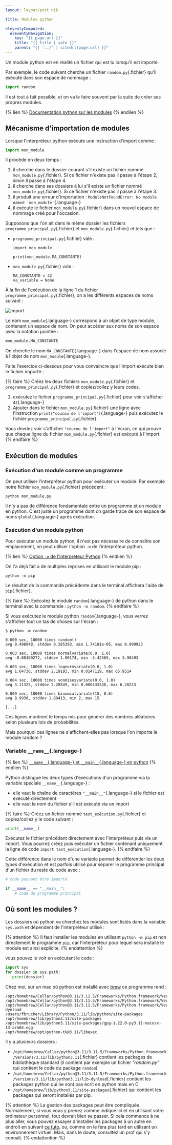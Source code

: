 ```yaml
---
layout: layout/post.njk

title: Modules python

eleventyComputed:
  eleventyNavigation:
    key: "{{ page.url }}"
    title: "{{ title | safe }}"
    parent: "{{ '../' | siteUrl(page.url) }}"
---
```


Un module python est en réalité un fichier qui est lu lorsqu'il est importé.

Par exemple, le code suivant cherche un fichier `random.py`{.fichier} qu'il exécute dans son espace de nommage :

```python
import random
```

Il est tout à fait possible, et on va le faire souvent par la suite de créer ses propres modules.

{% lien %}
[Documentation python sur les modules](https://docs.python.org/fr/3/tutorial/modules.html)
{% endlien %}

## Mécanisme d'importation de modules

Lorsque l'interpréteur python exécute une instruction d'import comme :

```python
import mon_module
```

Il procède en deux temps :

1. il cherche dans le dossier courant s'il existe un fichier nommé `mon_module.py`{.fichier}. Si ce fichier n'existe pas il passe à l'étape 2, sinon il passe à l'étape 4.
2. il cherche dans ses dossiers à lui s'il existe un fichier nommé `mon_module.py`{.fichier}. Si ce fichier n'existe pas il passe à l'étape 3.
3. il produit une erreur d'importation : `ModuleNotFoundError: No module named 'mon_module'`{.language-}
4. il exécute le fichier `mon_module.py`{.fichier} dans un nouvel espace de nommage créé pour l'occasion.

Supposons que l'on ait dans le même dossier les fichiers  `programme_principal.py`{.fichier} et `mon_module.py`{.fichier} et tels que :

- `programme_principal.py`{.fichier} vale :

    ```python/
    import mon_module

    print(mon_module.MA_CONSTANTE)
    ```

- `mon_module.py`{.fichier} vale :

    ```python/
    MA_CONSTANTE = 42
    va_variable = None
    ```

À la fin de l'exécution de la ligne 1 du fichier `programme_principal.py`{.fichier}, on a les différents espaces de noms suivant :

![import](import-1.png)

Le nom `mon_module`{.language-} correspond à un objet de type module, contenant un espace de nom. On peut accéder aux noms de son espace avec la notation pointée :

```python
mon_module.MA_CONSTANTE
```

On cherche le nom `MA_CONSTANTE`{.language-} dans l'espace de nom associé à l'objet de nom `mon_module`{.language-}.

Faite l'exercice ci-dessous pour vous convaincre que l'import exécute bien le fichier importé :

{% faire %}
Créez les deux fichiers `mon_module.py`{.fichier} et `programme_principal.py`{.fichier} et copiez/collez y leurs codes.

1. exécutez le fichier `programme_principal.py`{.fichier} pour voir s'afficher `42`{.language-}
2. Ajouter dans le fichier `mon_module.py`{.fichier} une ligne avec l'instruction `print("coucou de l'import")`{.language-} puis exécutez le fichier `programme_principal.py`{.fichier}.

Vous devriez voir s'afficher `"coucou de l'import"` à l'écran, ce qui prouve que chaque ligne du fichier `mon_module.py`{.fichier} est exécuté à l'import.
{% endfaire %}

## Exécution de modules

### Exécution d'un module comme un programme

On peut utiliser l'interpréteur python pour exécuter un module. Par exemple notre fichier `mon_module.py`{.fichier} précédent :

```shell
python mon_module.py
```

Il n'y a pas de différence fondamentale entre un programme et un module en python. C'est juste un programme dont on garde trace de son espace de noms `global`{.language-} après exécution.

### Exécution d'un module python

Pour exécuter un module python, il n'est pas nécessaire de connaître son emplacement, on peut utiliser l'option `-m` de l'interpréteur python.

{% lien %}
[Option `-m` de l'interpréteur Python](https://docs.python.org/fr/3/using/cmdline.html#cmdoption-m)
{% endlien %}

On l'a déjà fait à de multiples reprises en utilisant le module pip :

```shell
python -m pip
```

Le résultat de la commande précédente dans le terminal affichera l'aide de `pip`{.fichier}.

{% faire %}
Exécutez le module `random`{.language-} de python dans le terminal avec la commande : `python -m random`.
{% endfaire %}

Si vous exécutez le module python `random`{.language-}, vous verrez s'afficher tout un tas de choses sur l'écran :

```shell
$ python -m random

0.000 sec, 10000 times random()
avg 0.498948, stddev 0.285393, min 1.74181e-05, max 0.999923

0.003 sec, 10000 times normalvariate(0.0, 1.0)
avg -0.00160272, stddev 1.00174, min -3.42565, max 3.90493

0.003 sec, 10000 times lognormvariate(0.0, 1.0)
avg 1.64736, stddev 2.19193, min 0.0147119, max 65.9514

0.004 sec, 10000 times vonmisesvariate(0.0, 1.0)
avg 3.11325, stddev 2.28549, min 0.000433248, max 6.28223

0.009 sec, 10000 times binomialvariate(15, 0.6)
avg 8.9936, stddev 1.89413, min 2, max 15

[...]
```

Ces lignes montrent le temps mis pour générer des nombres aléatoires selon plusieurs lois de probabilités.

Mais pourquoi ces lignes ne s'affichent-elles pas lorsque l'on importe le module random ?

### Variable `__name__`{.language-}

{% lien %}
[`__name__`{.language-} et `__main__`{.language-} en python](https://docs.python.org/fr/3.12/library/__main__.html)
{% endlien %}

Python distingue les deux types d'exécutions d'un programme via la variable spéciale `__name__`{.language-} :

- elle vaut la chaîne de caractères `"__main__"`{.language-} si le fichier est exécuté directement
- elle vaut le nom du fichier s'il est exécuté via un import

{% faire %}
Créez un fichier nommé `test_exécution.py`{.fichier} et copiez/collez y le code suivant :

```python
print(__name__)
```

Exécutez le fichier précédant directement avec l'interpréteur puis via un import. Vous pourrez créez puis exécuter un fichier contenant uniquement la ligne de code `import test_exécution`{.language-}.
{% endfaire %}

Cette différence dans le nom d'une variable permet de différentier les deux types d'exécution et est parfois utilisé pour séparer le programme principal d'un fichier du reste du code avec :

```python
# code pouvant être importé

if __name__ == "__main__":
    # code du programme principal
```

## Où sont les modules ?

Les dossiers où python va cherchez les modules sont listés dans la variable `sys.path` et dépendent de l'interpréteur utilisé :

{% attention %}
Il faut installer les modules en utilisant `python -m pip` et non directement le programme `pip`, car l'interpréteur pour lequel sera installé le module est ainsi explicite.
{% endattention %}

vous pouvez le voir en exécutant le code :

```python
import sys
for dossier in sys.path:
   print(dossier)
```

Chez moi, sur un mac où python est installé avec [brew](https://brew.sh/) ce programme rend :

```shell
/opt/homebrew/Cellar/python@3.11/3.11.5/Frameworks/Python.framework/Versions/3.11/lib/python311.zip
/opt/homebrew/Cellar/python@3.11/3.11.5/Frameworks/Python.framework/Versions/3.11/lib/python3.11
/opt/homebrew/Cellar/python@3.11/3.11.5/Frameworks/Python.framework/Versions/3.11/lib/python3.11/lib-dynload
/Users/fbrucker/Library/Python/3.11/lib/python/site-packages
/opt/homebrew/lib/python3.11/site-packages
/opt/homebrew/lib/python3.11/site-packages/gpg-1.22.0-py3.11-macosx-13-arm64.egg
/opt/homebrew/opt/python-tk@3.11/libexec
```

Il y a plusieurs dossiers :

- `/opt/homebrew/Cellar/python@3.11/3.11.5/Frameworks/Python.framework/Versions/3.11/lib/python3.11`{.fichier} contient les packages de bibliothèque standard (il contient par exemple un fichier _"random.py"_ qui contient le code du package `random`)
- `/opt/homebrew/Cellar/python@3.11/3.11.5/Frameworks/Python.framework/Versions/3.11/lib/python3.11/lib-dynload`{.fichier} contient les packages python qui ne sont pas écrit en python mais en C
- `/opt/homebrew/lib/python3.11/site-packages`{.fichier} qui contient les packages qui seront installés par pip.

{% attention %}
La gestion des packages peut être compliquée. Normalement, si vous vous y prenez comme indiqué ici et en utilisant votre ordinateur personnel, tout devrait bien se passer. Si cela commence à ne plus aller, vous pouvez essayer d'installer les packages à un autre en endroit en suivant [ce tuto](https://opensource.com/article/19/4/managing-python-packages), ou, comme on le fera plus tard en utilisant un environnement virtuel. Mais, dans le doute, consultez un prof qui s'y connaît.
{% endattention %}
